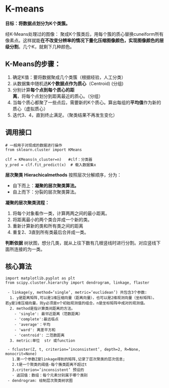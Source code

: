 # K-means

**目标：将数据点划分为K个类簇。**

经K-Means处理过的图像：
聚成K个簇类后，用每个簇的质心替换cuneiform所有像素点。这样就能**在不改变分辨率的情况下量化压缩图像颜色，实现图像颜色的层级分割**。几个K，就剩下几种颜色。

## K-Means的步骤：
1. 确定K值：要将数据聚成几个类簇（根据经验，人工分类）
2. 从数据集中随机选**K个数据点作为质心**（Centroid) (分组)
3. 分别计算**每个点到每个质心的距离**，将每个点划分到距离最近的质心。（分组）
4. 当每个质心都聚了一些点后，需要新的K个质心。算出每组的**平均值**作为新的质心（虚拟质心）
5. 迭代3、4，直到终止满足。（聚类结果不再发生变化）

## 调用接口

```
# 一般用于对现成的数据进行操作
from sklearn.cluster import KMeans

clf = KMeans(n_cluster=n)   #clf：分类器
y_pred = clf.fit_predict(x)  # 载入数据集x
```

**层次聚类**
**Hierachicalmethods**
按照层次分解顺序，分为：
- 自下而上：**凝聚的层次聚类算法。**
- 自上而下：分裂的层次聚类算法。

**凝聚的层次聚类流程：**
1. 将每个对象看作一类，计算两两之间的最小距离。
2. 将距离最小的两个类合并成一个新的类。
3. 重新计算新的类和所有类之间的距离
4. 重复2、3直到所有类最后合并成一类。

**判断依据**
树状图，想分几类，就从上往下数有几根竖线时进行分割。对应竖线下面所连接的为一类。

## 核心算法
```
import matplotlib.pyplot as plt
from scipy.cluster.hierarchy import dendrogram, linkage, flaster

 - linkage(y, method=’single’, metric=’euclidean’) 共包含3个参数: 
  1. y是距离矩阵,可以是1维压缩向量（距离向量），也可以是2维观测向量（坐标矩阵）。      若y是1维压缩向量，则y必须是n个初始观测值的组合，n是坐标矩阵中成对的观测值。  
  2. method是指计算类间距离的方法。
    - 'single': 最邻近距离（范数距离）
    - 'complete':最远临点
    - 'average'：平均
    - 'ward': 离差平方和
    - 'centroid': 二范数距离
  3. metric:单位  str 或function

 - fcluster(Z, t, criterion=’inconsistent’, depth=2, R=None, monocrit=None) 
   1.第一个参数Z是linkage得到的矩阵,记录了层次聚类的层次信息; 
   2.t是一个聚类的阈值-每个簇类距离不超过t
   3.criterion=’inconsistent’ 预设的
   - 返回值：数组：每个元素分别属于哪个类别
 - dendrogram: 绘制层次聚类树状图
 ```
